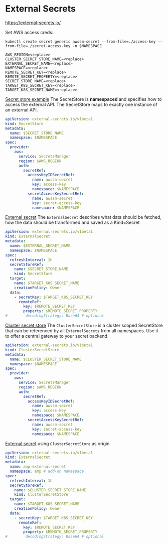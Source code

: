 # External Secrets
https://external-secrets.io/

Set AWS access creds:
```shell
kubectl create secret generic awssm-secret --from-file=./access-key --from-file=./secret-access-key -n $NAMESPACE
```

```shell 
AWS_REGION=<replace>
CLUSTER_SECRET_STORE_NAME=<replace>
EXTERNAL_SECRET_NAME=<replace>
NAMESPACE=<replace>
REMOTE_SECRET_KEY=<replace>
REMOTE_SECRET_PROPERTY=<replace>
SECRET_STORE_NAME=<replace>
TARGET_K8S_SECRET_KEY=<replace>
TARGET_K8S_SECRET_NAME=<replace>
```

[Secret store example](https://external-secrets.io/latest/api/secretstore/)
The SecretStore is **namespaced** and specifies how to access the external API. The SecretStore maps to exactly one instance of an external API.

```yaml
apiVersion: external-secrets.io/v1beta1
kind: SecretStore
metadata:
  name: $SECRET_STORE_NAME
  namespace: $NAMESPACE
spec:
  provider:
    aws:
      service: SecretsManager
      region: $AWS_REGION
      auth:
        secretRef:
          accessKeyIDSecretRef:
            name: awssm-secret
            key: access-key
            namespace: $NAMESPACE
          secretAccessKeySecretRef:
            name: awssm-secret
            key: secret-access-key
            namespace: $NAMESPACE
```

[External secret](https://external-secrets.io/latest/api/externalsecret/)
The `ExternalSecret` describes what data should be fetched, how the data should be transformed and saved as a Kind=Secret

```yaml
apiVersion: external-secrets.io/v1beta1
kind: ExternalSecret
metadata:
  name: $EXTERNAL_SECRET_NAME
  namespace: $NAMESPACE
spec:
  refreshInterval: 1h
  secretStoreRef:
    name: $SECRET_STORE_NAME
    kind: SecretStore
  target:
    name: $TARGET_K8S_SECRET_NAME
    creationPolicy: Owner
  data:
    - secretKey: $TARGET_K8S_SECRET_KEY
      remoteRef:
        key: $REMOTE_SECRET_KEY
        property: $REMOTE_SECRET_PROPERTY
#        decodingStrategy: Base64 # optional
```

[Cluster secret store](https://external-secrets.io/latest/api/clustersecretstore/)
The `ClusterSecretStore` is a cluster scoped SecretStore that can be referenced by all `ExternalSecrets` from all namespaces. Use it to offer a central gateway to your secret backend.

```yaml
apiVersion: external-secrets.io/v1beta1
kind: ClusterSecretStore
metadata:
  name: $CLUSTER_SECRET_STORE_NAME
  namespace: $NAMESPACE
spec:
  provider:
    aws:
      service: SecretsManager
      region: $AWS_REGION
      auth:
        secretRef:
          accessKeyIDSecretRef:
            name: awssm-secret
            key: access-key
            namespace: $NAMESPACE
          secretAccessKeySecretRef:
            name: awssm-secret
            key: secret-access-key
            namespace: $NAMESPACE
```

[External secret](https://external-secrets.io/latest/api/externalsecret/) using `ClusterSecretStore` as origin

```yaml
apiVersion: external-secrets.io/v1beta1
kind: ExternalSecret
metadata:
  name: amp-external-secret
  namespace: amp # add-on namespace
spec:
  refreshInterval: 1h
  secretStoreRef:
    name: $CLUSTER_SECRET_STORE_NAME
    kind: ClusterSecretStore
  target:
    name: $TARGET_K8S_SECRET_NAME
    creationPolicy: Owner
  data:
    - secretKey: $TARGET_K8S_SECRET_KEY
      remoteRef:
        key: $REMOTE_SECRET_KEY
        property: $REMOTE_SECRET_PROPERTY
#        decodingStrategy: Base64 # optional
```
